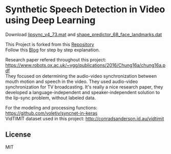 # Synthetic Speech Detection in Video using Deep Learning

Download [lipsync_v4_73.mat](https://www.dropbox.com/sh/5ecqtwuy85nlonb/AADVrCJZzvhmzAc1jKh0a1TBa/lipsync_v4_73.mat) and [shape_predictor_68_face_landmarks.dat]( https://github.com/GuoQuanhao/68_points/raw/master/shape_predictor_68_face_landmarks.dat)

This Project is forked from this [Repository](https://github.com/Neha13022020/Syncnet_model_VIDTIMIT_dataset) <br>
Follow this [Blog](https://medium.com/@nehasikerwar/syncnet-model-with-vidtimit-dataset-dd9de2cb2fb5) for step by step explanation.

Research paper refered throughout this project: https://www.robots.ox.ac.uk/~vgg/publications/2016/Chung16a/chung16a.pdf <br>
They focused on determining the audio-video synchronization between mouth motion and speech in the video. They used audio-video synchronization for TV broadcasting. It's really a nice research paper, they developed a language-independent and speaker-independent solution to the lip-sync problem, without labeled data. 

For the modeling and processing functions: https://github.com/voletiv/syncnet-in-keras <br>
VidTIMIT dataset used in this project: http://conradsanderson.id.au/vidtimit

## License

MIT
